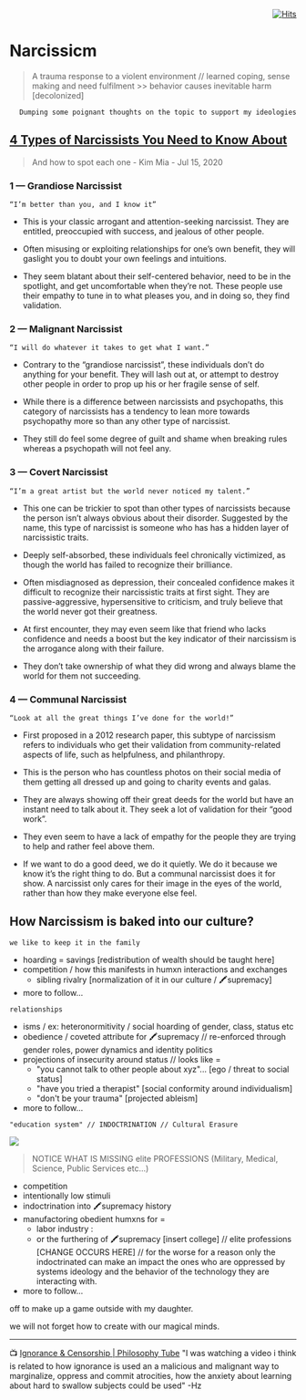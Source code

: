 <div align="right">

[![Hits](https://hits.seeyoufarm.com/api/count/incr/badge.svg?url=https%3A%2F%2Fgithub.com%2FUnderground-Railroad%2FmagnificentMammals%2Fedit%2Fmain%2FbrainDump%2Fponderings%2Fnarcissism.md&count_bg=%23FF00E3&title_bg=%23555555&icon=reverbnation.svg&icon_color=%23FF00E3&title=hits&edge_flat=false)](https://hits.seeyoufarm.com)

</div>

# Narcissicm 
> A trauma response to a violent environment // learned coping, sense making and need fulfilment >> behavior causes inevitable harm [decolonized]

<div align="right"> 
  
  `Dumping some poignant thoughts on the topic to support my ideologies` 

</div>

## [4 Types of Narcissists You Need to Know About](https://medium.com/invisible-illness/4-types-of-narcissists-you-need-to-know-about-ae5ec5fad45e) 
> And how to spot each one - Kim Mia - Jul 15, 2020

### 1 — Grandiose Narcissist
`“I’m better than you, and I know it”`
- This is your classic arrogant and attention-seeking narcissist. They are entitled, preoccupied with success, and jealous of other people.

- Often misusing or exploiting relationships for one’s own benefit, they will gaslight you to doubt your own feelings and intuitions.

- They seem blatant about their self-centered behavior, need to be in the spotlight, and get uncomfortable when they’re not.
These people use their empathy to tune in to what pleases you, and in doing so, they find validation.

### 2 — Malignant Narcissist
`“I will do whatever it takes to get what I want.”`
- Contrary to the “grandiose narcissist”, these individuals don’t do anything for your benefit. They will lash out at, or attempt to destroy other people in order to prop up his or her fragile sense of self.

- While there is a difference between narcissists and psychopaths, this category of narcissists has a tendency to lean more towards psychopathy more so than any other type of narcissist.

- They still do feel some degree of guilt and shame when breaking rules whereas a psychopath will not feel any.

### 3 — Covert Narcissist
`“I’m a great artist but the world never noticed my talent.”`
- This one can be trickier to spot than other types of narcissists because the person isn’t always obvious about their disorder. Suggested by the name, this type of narcissist is someone who has has a hidden layer of narcissistic traits.

- Deeply self-absorbed, these individuals feel chronically victimized, as though the world has failed to recognize their brilliance.

- Often misdiagnosed as depression, their concealed confidence makes it difficult to recognize their narcissistic traits at first sight. They are passive-aggressive, hypersensitive to criticism, and truly believe that the world never got their greatness.

- At first encounter, they may even seem like that friend who lacks confidence and needs a boost but the key indicator of their narcissism is the arrogance along with their failure. 

- They don’t take ownership of what they did wrong and always blame the world for them not succeeding.

### 4 — Communal Narcissist
`“Look at all the great things I’ve done for the world!”`
- First proposed in a 2012 research paper, this subtype of narcissism refers to individuals who get their validation from community-related aspects of life, such as helpfulness, and philanthropy.

- This is the person who has countless photos on their social media of them getting all dressed up and going to charity events and galas.

- They are always showing off their great deeds for the world but have an instant need to talk about it. They seek a lot of validation for their “good work”.

- They even seem to have a lack of empathy for the people they are trying to help and rather feel above them.

- If we want to do a good deed, we do it quietly. We do it because we know it’s the right thing to do. But a communal narcissist does it for show. A narcissist only cares for their image in the eyes of the world, rather than how they make everyone else feel.

## How Narcissism is baked into our culture?

`we like to keep it in the family`

- hoarding = savings [redistribution of wealth should be taught here]
- competition / how this manifests in humxn interactions and exchanges
  - sibling rivalry [normalization of it in our culture / 🖍️supremacy]
- more to follow...

`relationships`

- isms / ex: heteronormitivity / social hoarding of gender, class, status etc
- obedience / coveted attribute for 🖍️supremacy // re-enforced through gender roles, power dynamics and identity politics
- projections of insecurity around status // looks like = 
  - "you cannot talk to other people about xyz"... [ego / threat to social status]
  - "have you tried a therapist" [social conformity around individualism]
  - "don't be your trauma" [projected ableism]
- more to follow...

`"education system" // INDOCTRINATION // Cultural Erasure`

![](https://cdn.discordapp.com/attachments/913698203130552350/932055999353864322/unknown.png)

> NOTICE WHAT IS MISSING elite PROFESSIONS (Military, Medical, Science, Public Services etc...)

- competition
- intentionally low stimuli
- indoctrination into 🖍️supremacy history
- manufactoring obedient humxns for =
  - labor industry :
  - or the furthering of 🖍️supremacy [insert college] // elite professions [CHANGE OCCURS HERE] // for the worse for a reason only the indoctrinated can make an impact the ones who are oppressed by systems ideology and the behavior of the technology they are interacting with.
- more to follow...

off to make up a game outside with my daughter.

we will not forget how to create with our magical minds.

----

📺 [Ignorance & Censorship | Philosophy Tube](https://m.youtube.com/watch?v=ATITdJg7bWI)
"I was watching a video i think is related to how ignorance is used an a malicious and malignant way to marginalize, oppress and commit atrocities, how the anxiety about learning about hard to swallow subjects could be used" -Hz

